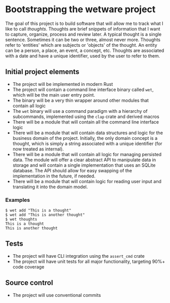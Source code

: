 # Bootstrapping the **wetware** project

The goal of this project is to build software that will allow me to track what I like to call _thoughts_. Thoughts are
brief snippets of information that I want to capture, organize, process and review later. A typical thought is a single
sentence. Sometimes it can be two or three, almost never more. Thoughts refer to 'entities' which are subjects or
'objects' of the thought. An entity can be a person, a place, an event, a concept, etc. Thoughts are associated with a
date and have a unique identifier, used by the user to refer to them. 

## Initial project elements

- The project will be implemented in modern Rust
- The project will contain a command line interface binary called `wet`, which will be the main user entry point.
- The binary will be a very thin wrapper around other modules that contain all logic
- The `wet` binary will use a command paradigm with a hierarchy of subcommands, implemented using the `clap` crate and derived macros
- There will be a module that will contain all the command line interface logic
- There will be a module that will contain data structures and logic for the business domain of the project. Initially,
  the only domain concept is a thought, which is simply a string associated with a unique identifier (for now treated
  as internal).
- There will be a module that will contain all logic for managing persisted data. The module will offer a clear abstract
  API to manipulate data in storage and will contain a single implementation that uses an SQLite database. The API should
  allow for easy swapping of the implementation in the future, if needed.
- There will be a module that will contain logic for reading user input and translating it into the domain model.

### Examples

```console
$ wet add "This is a thought"
$ wet add "This is another thought"
$ wet thoughts
This is a thought
This is another thought
```

## Tests

- The project will have CLI integration using the `assert_cmd` crate
- The project will have unit tests for all major functionality, targeting 90%+ code coverage

## Source control

- The project will use conventional commits
